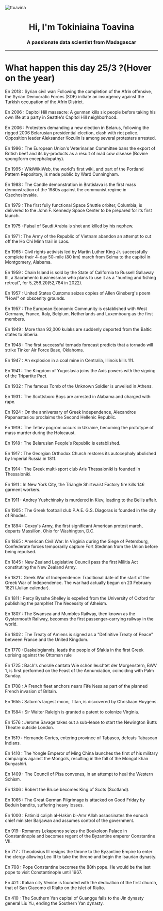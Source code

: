 
<p align="left"> <img src="https://komarev.com/ghpvc/?username=ttoavina&label=Profile%20views&color=0e75b6&style=flat" alt="ttoavina" /> </p>
<h1 align="center">Hi, I'm Tokiniaina Toavina</h1>
<h3 align="center">A passionate data scientist from Madagascar</h3>
    
<hr/>
<h1> What happen this day 25/3 ?(Hover on the year)</h1>

En 2018 : Syrian civil war: Following the completion of the Afrin offensive, the Syrian Democratic Forces (SDF) initiate an insurgency against the Turkish occupation of the Afrin District.
<br/><br/>
En 2006 : Capitol Hill massacre: A gunman kills six people before taking his own life at a party in Seattle's Capitol Hill neighborhood.
<br/><br/>
En 2006 : Protesters demanding a new election in Belarus, following the rigged 2006 Belarusian presidential election, clash with riot police. Opposition leader Aleksander Kozulin is among several protesters arrested.
<br/><br/>
En 1996 : The European Union's Veterinarian Committee bans the export of British beef and its by-products as a result of mad cow disease (Bovine spongiform encephalopathy).
<br/><br/>
En 1995 : WikiWikiWeb, the world's first wiki, and part of the Portland Pattern Repository, is made public by Ward Cunningham.
<br/><br/>
En 1988 : The Candle demonstration in Bratislava is the first mass demonstration of the 1980s against the communist regime in Czechoslovakia.
<br/><br/>
En 1979 : The first fully functional Space Shuttle orbiter, Columbia, is delivered to the John F. Kennedy Space Center to be prepared for its first launch.
<br/><br/>
En 1975 : Faisal of Saudi Arabia is shot and killed by his nephew.
<br/><br/>
En 1971 : The Army of the Republic of Vietnam abandon an attempt to cut off the Ho Chi Minh trail in Laos.
<br/><br/>
En 1965 : Civil rights activists led by Martin Luther King Jr. successfully complete their 4-day 50-mile (80 km) march from Selma to the capitol in Montgomery, Alabama.
<br/><br/>
En 1959 : Chain Island is sold by the State of California to Russell Gallaway III, a Sacramento businessman who plans to use it as a "hunting and fishing retreat", for $5,258.20 ($52,784 in 2022).
<br/><br/>
En 1957 : United States Customs seizes copies of Allen Ginsberg's poem "Howl" on obscenity grounds.
<br/><br/>
En 1957 : The European Economic Community is established with West Germany, France, Italy, Belgium, Netherlands and Luxembourg as the first members.
<br/><br/>
En 1949 : More than 92,000 kulaks are suddenly deported from the Baltic states to Siberia.
<br/><br/>
En 1948 : The first successful tornado forecast predicts that a tornado will strike Tinker Air Force Base, Oklahoma.
<br/><br/>
En 1947 : An explosion in a coal mine in Centralia, Illinois kills 111.
<br/><br/>
En 1941 : The Kingdom of Yugoslavia joins the Axis powers with the signing of the Tripartite Pact.
<br/><br/>
En 1932 : The famous Tomb of the Unknown Soldier is unveiled in Athens.
<br/><br/>
En 1931 : The Scottsboro Boys are arrested in Alabama and charged with rape.
<br/><br/>
En 1924 : On the anniversary of Greek Independence, Alexandros Papanastasiou proclaims the Second Hellenic Republic.
<br/><br/>
En 1919 : The Tetiev pogrom occurs in Ukraine, becoming the prototype of mass murder during the Holocaust.
<br/><br/>
En 1918 : The Belarusian People's Republic is established.
<br/><br/>
En 1917 : The Georgian Orthodox Church restores its autocephaly abolished by Imperial Russia in 1811.
<br/><br/>
En 1914 : The Greek multi-sport club Aris Thessaloniki is founded in Thessaloniki.
<br/><br/>
En 1911 : In New York City, the Triangle Shirtwaist Factory fire kills 146 garment workers.
<br/><br/>
En 1911 : Andrey Yushchinsky is murdered in Kiev, leading to the Beilis affair.
<br/><br/>
En 1905 : The Greek football club P.A.E. G.S. Diagoras is founded in the city of Rhodes.
<br/><br/>
En 1894 : Coxey's Army, the first significant American protest march, departs Massillon, Ohio for Washington, D.C.
<br/><br/>
En 1865 : American Civil War: In Virginia during the Siege of Petersburg, Confederate forces temporarily capture Fort Stedman from the Union before being repulsed.
<br/><br/>
En 1845 : New Zealand Legislative Council pass the first Militia Act constituting the New Zealand Army.
<br/><br/>
En 1821 : Greek War of Independence: Traditional date of the start of the Greek War of Independence. The war had actually begun on 23 February 1821 (Julian calendar).
<br/><br/>
En 1811 : Percy Bysshe Shelley is expelled from the University of Oxford for publishing the pamphlet The Necessity of Atheism.
<br/><br/>
En 1807 : The Swansea and Mumbles Railway, then known as the Oystermouth Railway, becomes the first passenger-carrying railway in the world.
<br/><br/>
En 1802 : The Treaty of Amiens is signed as a "Definitive Treaty of Peace" between France and the United Kingdom.
<br/><br/>
En 1770 : Daskalogiannis, leads the people of Sfakia in the first Greek uprising against the Ottoman rule
<br/><br/>
En 1725 : Bach's chorale cantata Wie schön leuchtet der Morgenstern, BWV 1, is first performed on the Feast of the Annunciation, coinciding with Palm Sunday.
<br/><br/>
En 1708 : A French fleet anchors nears Fife Ness as part of the planned French invasion of Britain.
<br/><br/>
En 1655 : Saturn's largest moon, Titan, is discovered by Christiaan Huygens.
<br/><br/>
En 1584 : Sir Walter Raleigh is granted a patent to colonize Virginia.
<br/><br/>
En 1576 : Jerome Savage takes out a sub-lease to start the Newington Butts Theatre outside London.
<br/><br/>
En 1519 : Hernando Cortes, entering province of Tabasco, defeats Tabascan Indians.
<br/><br/>
En 1410 : The Yongle Emperor of Ming China launches the first of his military campaigns against the Mongols, resulting in the fall of the Mongol khan Bunyashiri.
<br/><br/>
En 1409 : The Council of Pisa convenes, in an attempt to heal the Western Schism.
<br/><br/>
En 1306 : Robert the Bruce becomes King of Scots (Scotland).
<br/><br/>
En 1065 : The Great German Pilgrimage is attacked on Good Friday by Beduin bandits, suffering heavy losses.
<br/><br/>
En 1000 : Fatimid caliph al-Hakim bi-Amr Allah assassinates the eunuch chief minister Barjawan and assumes control of the government.
<br/><br/>
En 919 : Romanos Lekapenos seizes the Boukoleon Palace in Constantinople and becomes regent of the Byzantine emperor Constantine VII.
<br/><br/>
En 717 : Theodosius III resigns the throne to the Byzantine Empire to enter the clergy allowing Leo III to take the throne and begin the Isaurian dynasty.
<br/><br/>
En 708 : Pope Constantine becomes the 88th pope. He would be the last pope to visit Constantinople until 1967.
<br/><br/>
En 421 : Italian city Venice is founded with the dedication of the first church, that of San Giacomo di Rialto on the islet of Rialto.
<br/><br/>
En 410 : The Southern Yan capital of Guanggu falls to the Jin dynasty general Liu Yu, ending the Southern Yan dynasty.
<br/><br/>
